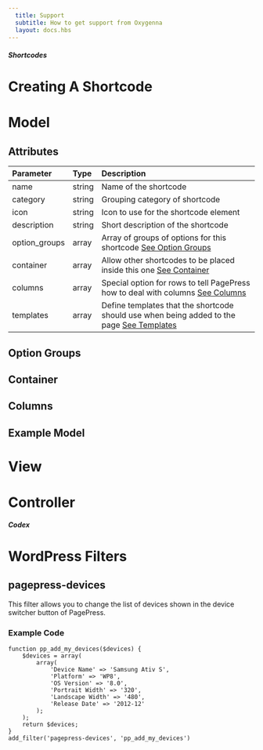 ```yaml
---
  title: Support
  subtitle: How to get support from Oxygenna
  layout: docs.hbs
---
```


##### Shortcodes

# Creating A Shortcode

# Model

## Attributes

| Parameter     | Type   | Description                                                                                             |
|:--------------|:-------|:--------------------------------------------------------------------------------------------------------|
| name          | string | Name of the shortcode                                                                                   |
| category      | string | Grouping category of shortcode                                                                          |
| icon          | string | Icon to use for the shortcode element                                                                   |
| description   | string | Short description of the shortcode                                                                      |
| option_groups | array  | Array of groups of options for this shortcode [See Option Groups](#option-groups)                       |
| container     | array  | Allow other shortcodes to be placed inside this one [See Container](#container)                         |
| columns       | array  | Special option for rows to tell PagePress how to deal with columns [See Columns](#columns)              |
| templates     | array  | Define templates that the shortcode should use when being added to the page [See Templates](#templates) |

## Option Groups

## Container

## Columns

## Example Model


# View

# Controller

##### Codex

# WordPress Filters

## pagepress-devices

This filter allows you to change the list of devices shown in the device switcher button of PagePress.

### Example Code

    function pp_add_my_devices($devices) {
        $devices = array(
            array(
                'Device Name' => 'Samsung Ativ S',
                'Platform' => 'WP8',
                'OS Version' => '8.0',
                'Portrait Width' => '320',
                'Landscape Width' => '480',
                'Release Date' => '2012-12'                
            );
        );
        return $devices;
    }
    add_filter('pagepress-devices', 'pp_add_my_devices')
